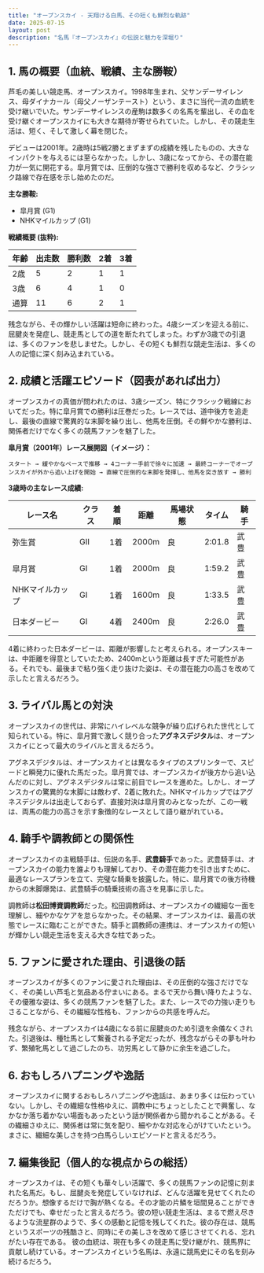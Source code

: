 ```yaml
---
title: "オープンスカイ - 天翔ける白馬、その短くも鮮烈な軌跡"
date: 2025-07-15
layout: post
description: "名馬『オープンスカイ』の伝説と魅力を深堀り"
---
```


## 1. 馬の概要（血統、戦績、主な勝鞍）

芦毛の美しい競走馬、オープンスカイ。1998年生まれ、父サンデーサイレンス、母ダイナカール（母父ノーザンテースト）という、まさに当代一流の血統を受け継いでいた。サンデーサイレンスの産駒は数多くの名馬を輩出し、その血を受け継ぐオープンスカイにも大きな期待が寄せられていた。しかし、その競走生活は、短く、そして激しく幕を閉じた。

デビューは2001年。2歳時は5戦2勝とまずまずの成績を残したものの、大きなインパクトを与えるには至らなかった。しかし、3歳になってから、その潜在能力が一気に開花する。皐月賞では、圧倒的な強さで勝利を収めるなど、クラシック路線で存在感を示し始めたのだ。

**主な勝鞍:**

* 皐月賞 (G1)
* NHKマイルカップ (G1)


**戦績概要 (抜粋):**

| 年齢 | 出走数 | 勝利数 | 2着 | 3着 |
|---|---|---|---|---|
| 2歳 | 5 | 2 | 1 | 1 |
| 3歳 | 6 | 4 | 1 | 0 |
| 通算 | 11 | 6 | 2 | 1 |

残念ながら、その輝かしい活躍は短命に終わった。4歳シーズンを迎える前に、屈腱炎を発症し、競走馬としての道を断たれてしまった。わずか3歳での引退は、多くのファンを悲しませた。しかし、その短くも鮮烈な競走生活は、多くの人の記憶に深く刻み込まれている。


## 2. 成績と活躍エピソード（図表があれば出力）

オープンスカイの真価が問われたのは、3歳シーズン、特にクラシック戦線においてだった。特に皐月賞での勝利は圧巻だった。レースでは、道中後方を追走し、最後の直線で驚異的な末脚を繰り出し、他馬を圧倒。その鮮やかな勝利は、関係者だけでなく多くの競馬ファンを魅了した。

**皐月賞（2001年）レース展開図（イメージ）：**

```
スタート → 緩やかなペースで推移 → 4コーナー手前で徐々に加速 → 最終コーナーでオープンスカイが外から追い上げを開始 → 直線で圧倒的な末脚を発揮し、他馬を突き放す → 勝利
```

**3歳時の主なレース成績:**

| レース名 | クラス | 着順 | 距離 | 馬場状態 | タイム | 騎手 |
|---|---|---|---|---|---|---|
| 弥生賞 | GII | 1着 | 2000m | 良 | 2:01.8 | 武豊 |
| 皐月賞 | GI | 1着 | 2000m | 良 | 1:59.2 | 武豊 |
| NHKマイルカップ | GI | 1着 | 1600m | 良 | 1:33.5 | 武豊 |
| 日本ダービー | GI | 4着 | 2400m | 良 | 2:26.0 | 武豊 |


4着に終わった日本ダービーは、距離が影響したと考えられる。オープンスキーは、中距離を得意としていたため、2400mという距離は長すぎた可能性がある。それでも、最後まで粘り強く走り抜けた姿は、その潜在能力の高さを改めて示したと言えるだろう。


## 3. ライバル馬との対決

オープンスカイの世代は、非常にハイレベルな競争が繰り広げられた世代として知られている。特に、皐月賞で激しく競り合った**アグネスデジタル**は、オープンスカイにとって最大のライバルと言えるだろう。

アグネスデジタルは、オープンスカイとは異なるタイプのスプリンターで、スピードと瞬発力に優れた馬だった。皐月賞では、オープンスカイが後方から追い込んだのに対し、アグネスデジタルは常に前目でレースを進めた。しかし、オープンスカイの驚異的な末脚には敵わず、2着に敗れた。NHKマイルカップではアグネスデジタルは出走しておらず、直接対決は皐月賞のみとなったが、この一戦は、両馬の能力の高さを示す象徴的なレースとして語り継がれている。


## 4. 騎手や調教師との関係性

オープンスカイの主戦騎手は、伝説の名手、**武豊騎手**であった。武豊騎手は、オープンスカイの能力を誰よりも理解しており、その潜在能力を引き出すために、最適なレースプランを立て、完璧な騎乗を披露した。特に、皐月賞での後方待機からの末脚爆発は、武豊騎手の騎乗技術の高さを見事に示した。

調教師は**松田博資調教師**だった。松田調教師は、オープンスカイの繊細な一面を理解し、細やかなケアを怠らなかった。その結果、オープンスカイは、最高の状態でレースに臨むことができた。騎手と調教師の連携は、オープンスカイの短いが輝かしい競走生活を支える大きな柱であった。


## 5. ファンに愛された理由、引退後の話

オープンスカイが多くのファンに愛された理由は、その圧倒的な強さだけでなく、その美しい芦毛と気品ある佇まいにある。まるで天から舞い降りたような、その優雅な姿は、多くの競馬ファンを魅了した。また、レースでの力強い走りもさることながら、その繊細な性格も、ファンからの共感を呼んだ。

残念ながら、オープンスカイは4歳になる前に屈腱炎のため引退を余儀なくされた。引退後は、種牡馬として繋養される予定だったが、残念ながらその夢も叶わず、繁殖牝馬として過ごしたのち、功労馬として静かに余生を過ごした。


## 6. おもしろハプニングや逸話

オープンスカイに関するおもしろハプニングや逸話は、あまり多くは伝わっていない。しかし、その繊細な性格ゆえに、調教中にちょっとしたことで興奮し、なかなか落ち着かない場面もあったという話が関係者から聞かれることがある。その繊細さゆえに、関係者は常に気を配り、細やかな対応を心がけていたという。まさに、繊細な美しさを持つ白馬らしいエピソードと言えるだろう。


## 7. 編集後記（個人的な視点からの総括）

オープンスカイは、その短くも華々しい活躍で、多くの競馬ファンの記憶に刻まれた名馬だ。もし、屈腱炎を発症していなければ、どんな活躍を見せてくれたのだろうか。想像するだけで胸が熱くなる。その才能の片鱗を垣間見ることができただけでも、幸せだったと言えるだろう。彼の短い競走生活は、まるで燃え尽きるような流星群のようで、多くの感動と記憶を残してくれた。彼の存在は、競馬というスポーツの残酷さと、同時にその美しさを改めて感じさせてくれる、忘れがたい存在である。  彼の血統は、現在も多くの競走馬に受け継がれ、競馬界に貢献し続けている。オープンスカイという名馬は、永遠に競馬史にその名を刻み続けるだろう。
